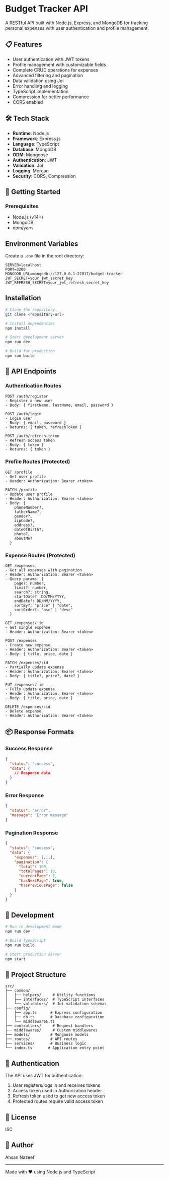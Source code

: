 # Budget Tracker API

A RESTful API built with Node.js, Express, and MongoDB for tracking personal expenses with user authentication and profile management.

## 📋 Features

- User authentication with JWT tokens
- Profile management with customizable fields
- Complete CRUD operations for expenses
- Advanced filtering and pagination
- Data validation using Joi
- Error handling and logging
- TypeScript implementation
- Compression for better performance
- CORS enabled

## 🛠️ Tech Stack

- **Runtime**: Node.js
- **Framework**: Express.js
- **Language**: TypeScript
- **Database**: MongoDB
- **ODM**: Mongoose
- **Authentication**: JWT
- **Validation**: Joi
- **Logging**: Morgan
- **Security**: CORS, Compression

## 🚀 Getting Started

### Prerequisites

- Node.js (v14+)
- MongoDB
- npm/yarn

## Environment Variables

Create a `.env` file in the root directory:

```env
SERVER=localhost
PORT=3200
MONGODB_URL=mongodb://127.0.0.1:27017/budget-tracker
JWT_SECRET=your_jwt_secret_key
JWT_REFRESH_SECRET=your_jwt_refresh_secret_key
```

## Installation

```bash
# Clone the repository
git clone <repository-url>

# Install dependencies
npm install

# Start development server
npm run dev

# Build for production
npm run build
```

## 📍 API Endpoints

### Authentication Routes

```
POST /auth/register
- Register a new user
- Body: { firstName, lastName, email, password }

POST /auth/login
- Login user
- Body: { email, password }
- Returns: { token, refreshToken }

POST /auth/refresh-token
- Refresh access token
- Body: { token }
- Returns: { token }
```

### Profile Routes (Protected)

```
GET /profile
- Get user profile
- Header: Authorization: Bearer <token>

PATCH /profile
- Update user profile
- Header: Authorization: Bearer <token>
- Body: {
    phoneNumber?,
    fatherName?,
    gender?,
    zipCode?,
    address?,
    dateOfBirth?,
    photo?,
    aboutMe?
  }
```

### Expense Routes (Protected)

```
GET /expenses
- Get all expenses with pagination
- Header: Authorization: Bearer <token>
- Query params: {
    page?: number,
    limit?: number,
    search?: string,
    startDate?: DD/MM/YYYY,
    endDate?: DD/MM/YYYY,
    sortBy?: "price" | "date",
    sortOrder?: "asc" | "desc"
  }

GET /expenses/:id
- Get single expense
- Header: Authorization: Bearer <token>

POST /expenses
- Create new expense
- Header: Authorization: Bearer <token>
- Body: { title, price, date }

PATCH /expenses/:id
- Partially update expense
- Header: Authorization: Bearer <token>
- Body: { title?, price?, date? }

PUT /expenses/:id
- Fully update expense
- Header: Authorization: Bearer <token>
- Body: { title, price, date }

DELETE /expenses/:id
- Delete expense
- Header: Authorization: Bearer <token>
```

## 📦 Response Formats

### Success Response

```json
{
  "status": "success",
  "data": {
    // Response data
  }
}
```

### Error Response

```json
{
  "status": "error",
  "message": "Error message"
}
```

### Pagination Response

```json
{
  "status": "success",
  "data": {
    "expenses": [...],
    "pagination": {
      "total": 100,
      "totalPages": 10,
      "currentPage": 1,
      "hasNextPage": true,
      "hasPreviousPage": false
    }
  }
}
```

## 🚀 Development

```bash
# Run in development mode
npm run dev

# Build TypeScript
npm run build

# Start production server
npm start
```

## 📁 Project Structure

```
src/
├── common/
│   ├── helpers/     # Utility functions
│   ├── interfaces/  # TypeScript interfaces
│   └── validators/  # Joi validation schemas
├── config/
│   ├── app.ts      # Express configuration
│   ├── db.ts       # Database configuration
│   └── middlewares.ts
├── controllers/     # Request handlers
├── middlewares/     # Custom middlewares
├── models/         # Mongoose models
├── routes/         # API routes
├── services/       # Business logic
└── index.ts       # Application entry point
```

## 🔐 Authentication

The API uses JWT for authentication:

1. User registers/logs in and receives tokens
2. Access token used in Authorization header
3. Refresh token used to get new access token
4. Protected routes require valid access token

## 📄 License

ISC

## 👤 Author

Ahsan Nazeef

---

Made with ❤️ using Node.js and TypeScript

